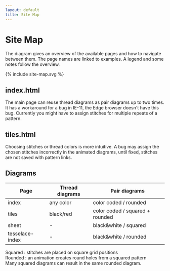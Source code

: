 ```yaml
---
layout: default
title: Site Map
---
```


Site Map
========

The  diagram gives an overview of the available pages
and how to navigate between them.
The page names are linked to examples.
A legend and some notes follow the overview.

{% include site-map.svg %}


index.html
----------

The main page can reuse thread diagrams as pair diagrams up to two times.
It has a workaround for a bug in IE-11, the Edge browser doesn't have this bug.
Currently you might have to assign stitches for multiple repeats of a pattern.


tiles.html
----------

Choosing stitches or thread colors is more intuitive.
A bug may assign the chosen stitches incorrectly in the animated diagrams,
until fixed, stitches are not saved with pattern links.


Diagrams
--------

Page            | Thread diagrams | Pair diagrams
----------------|-----------------|-----------------------
index           | any color       | color coded / rounded
tiles           | black/red       | color coded / squared + rounded
sheet           | -               | black&white / squared
tesselace-index | -               | black&white / rounded

Squared : stitches are placed on square grid positions<br>
Rounded : an animation creates round holes from a squared pattern<br>
Many squared diagrams can result in the same rounded diagram.
